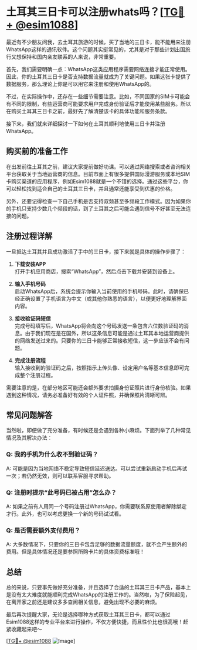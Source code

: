 # 土耳其三日卡可以注册whats吗？[[TG💪+ @esim1088](https://t.me/s/esim1088)]

最近有不少朋友问我，去土耳其旅游的时候，买了当地的三日卡，能不能用来注册WhatsApp这样的通讯软件。这个问题其实挺常见的，尤其是对于那些计划出国旅行又想保持和国内亲友联系的人来说，非常重要。

首先，我们需要明确一点：WhatsApp这类应用程序需要网络连接才能正常使用。因此，你的土耳其三日卡是否支持数据流量就成为了关键问题。如果这张卡提供了数据服务，那么理论上你是可以用它来注册和使用WhatsApp的。

不过，在实际操作中，还存在一些细节需要注意。比如，不同国家的SIM卡可能会有不同的限制，有些运营商可能要求用户完成身份验证后才能使用某些服务。所以在购买土耳其三日卡之前，最好先了解清楚该卡的具体功能和服务条款。

接下来，我们就来详细探讨一下如何在土耳其顺利地使用三日卡并注册WhatsApp。

## 购买前的准备工作

在出发前往土耳其之前，建议大家提前做好功课。可以通过网络搜索或者咨询相关平台获取关于当地运营商的信息。目前市面上有很多提供国际漫游服务或本地SIM卡购买渠道的应用程序，例如Esim1088就是一个不错的选择。通过这些平台，你可以轻松找到适合自己的土耳其三日卡，并且通常还能享受到优惠的价格。

另外，还要记得检查一下自己手机是否支持双频甚至多频段工作模式。因为如果你的手机只支持少数几个频段的话，到了土耳其之后可能会遇到信号不好甚至无法连接的问题。

## 注册过程详解

一旦抵达土耳其并且成功激活了手中的三日卡，接下来就是具体的操作步骤了：

1. **下载安装APP**  
   打开手机应用商店，搜索“WhatsApp”，然后点击下载并安装到设备上。
   
2. **输入手机号码**  
   启动WhatsApp后，系统会提示你输入当前使用的手机号码。此时，请确保已经正确设置了手机语言为中文（或其他你熟悉的语言），以便更好地理解界面内容。

3. **接收验证码短信**  
   完成号码填写后，WhatsApp将会向这个号码发送一条包含六位数验证码的消息。由于我们现在是在国外，所以这条信息可能是通过土耳其本地运营商提供的网络发送过来的。只要你的三日卡能够正常接收短信，这一步应该不会有问题。

4. **完成注册流程**  
   输入接收到的验证码之后，按照指示上传头像、设定用户名等基本信息即可完成整个注册过程。

需要注意的是，在部分地区可能还会额外要求拍摄身份证照片进行身份核验。如果遇到这种情况，请务必准备好有效的个人证件照，并确保照片清晰可辨。

## 常见问题解答

当然啦，即便做了充分准备，有时候还是会遇到各种小麻烦。下面列举了几种常见情况及其解决办法：

### Q: 我的手机为什么收不到验证码？
A: 可能是因为当地网络不稳定导致短信延迟送达。可以尝试重新启动手机后再试一次；若仍然无效，则可以联系客服寻求帮助。

### Q: 注册时提示“此号码已被占用”怎么办？
A: 如果之前有人用同一个号码注册过WhatsApp，你需要联系原使用者解除绑定才行。此外，也可以考虑更换一个新的号码试试看。

### Q: 是否需要额外支付费用？
A: 大多数情况下，只要你的三日卡包含足够的数据流量额度，就不会产生额外的费用。但是具体情况还是要参照所购卡片的具体资费标准哦！

## 总结

总的来说，只要事先做好充分准备，并且选择了合适的土耳其三日卡产品，基本上是没有太大难度就能顺利完成WhatsApp的注册工作的。当然啦，为了保险起见，在离开家之前还是建议多多查阅相关信息，避免出现不必要的麻烦。

最后再次提醒大家，无论是选择哪种方式获取土耳其三日卡，都可以通过Esim1088这样的专业平台来进行操作，不仅方便快捷，而且性价比也很高哦！赶紧收藏起来吧～

[[TG💪+ @esim1088](https://t.me/s/esim1088) ![Image](https://i.postimg.cc/4NQfJmqS/Snipaste-2025-05-13-00-14-12.png)]